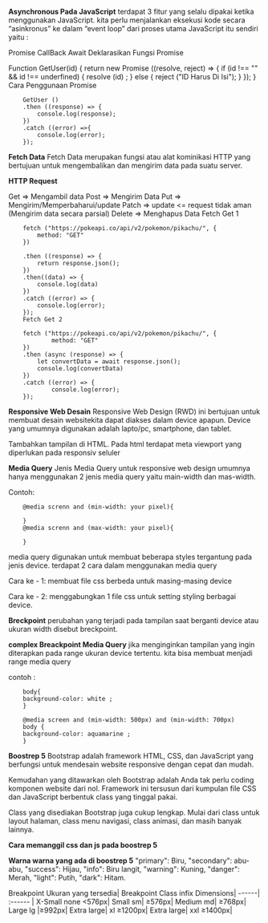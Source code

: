 **Asynchronous Pada JavaScript**
terdapat 3 fitur yang selalu dipakai ketika menggunakan JavaScript. kita perlu menjalankan eksekusi kode secara “asinkronus” ke dalam “event loop” dari proses utama JavaScript itu sendiri yaitu :

Promise
CallBack
Await
Deklarasikan Fungsi Promise

Function GetUser(id) {
    return new Promise ((resolve, reject) => {
        if (id !== "" && id !== underfined) {
            resolve (id) ;
        } else {
            reject ("ID Harus Di Isi");
        }
    });
}
Cara Penggunaan Promise


        GetUser ()
        .then ((response) => {
            console.log(response);
        })
        .catch ((error) =>{
            console.log(error);
        });

**Fetch Data**
Fetch Data merupakan fungsi atau alat kominikasi HTTP yang bertujuan untuk mengembalikan dan mengirim data pada suatu server.

**HTTP Request**

Get => Mengambil data
Post => Mengirim Data
Put => Mengirim/Memperbaharui/update
Patch => update <= request tidak aman (Mengirim data secara parsial)
Delete => Menghapus Data
Fetch Get 1



        fetch ("https://pokeapi.co/api/v2/pokemon/pikachu/", {
            method: "GET"
        })

        .then ((response) => {
            return response.json();
        })
        .then((data) => {
            console.log(data)
        })
        .catch ((error) => {
            console.log(error);
        });
        Fetch Get 2

        fetch ("https://pokeapi.co/api/v2/pokemon/pikachu/", {
                method: "GET"
        })
        .then (async (response) => {
            let convertData = await response.json();
            console.log(convertData)
        })
        .catch ((error) => {
                console.log(error);
        });

**Responsive Web Desain**
Responsive Web Design (RWD) ini bertujuan untuk membuat desain websitekita dapat diakses dalam device apapun. Device yang umumnya digunakan adalah lapto/pc, smartphone, dan tablet.

Tambahkan tampilan di HTML. Pada html terdapat meta viewport yang diperlukan pada responsiv seluler


<!DOCTYPE html>
<html lang="en">
<head>
    <meta charset="UTF-8">
    <meta http-equiv="X-UA-Compatible" content="IE=edge">
    <meta name="viewport" content="width=device-width, initial-scale=1.0">
    <title>Document</title>
</head>
<body>

</body>
</html>

**Media Query**
Jenis Media Query untuk responsive web design umumnya hanya menggunakan 2 jenis media query yaitu main-width dan mas-width.

Contoh:


        @media screnn and (min-width: your pixel){

        }
        @media screnn and (max-width: your pixel){

        }
media query digunakan untuk membuat beberapa styles tergantung pada jenis device. terdapat 2 cara dalam menggunakan media query

Cara ke - 1: membuat file css berbeda untuk masing-masing device

Cara ke - 2: menggabungkan 1 file css untuk setting styling berbagai device.

**Breckpoint**
perubahan yang terjadi pada tampilan saat berganti device atau ukuran width disebut breckpoint.

**complex Breackpoint Media Query**
jika menginginkan tampilan yang ingin diterapkan pada range ukuran device tertentu. kita bisa membuat menjadi range media query

contoh :


        body{
        background-color: white ;
        }

        @media screen and (min-width: 500px) and (min-width: 700px)
        body {
        background-color: aquamarine ;
        }


**Boostrep 5**
Bootstrap adalah framework HTML, CSS, dan JavaScript yang berfungsi untuk mendesain website responsive dengan cepat dan mudah.

Kemudahan yang ditawarkan oleh Bootstrap adalah Anda tak perlu coding komponen website dari nol. Framework ini tersusun dari kumpulan file CSS dan JavaScript berbentuk class yang tinggal pakai.

Class yang disediakan Bootstrap juga cukup lengkap. Mulai dari class untuk layout halaman, class menu navigasi, class animasi, dan masih banyak lainnya.

**Cara memanggil css dan js pada boostrep 5**
<!-- Bootstrap CSS -->
<link href="https://cdn.jsdelivr.net/npm/bootstrap@5.0.2/dist/css/bootstrap.min.css" rel="stylesheet" integrity="sha384-EVSTQN3/azprG1Anm3QDgpJLIm9Nao0Yz1ztcQTwFspd3yD65VohhpuuCOmLASjC" crossorigin="anonymous">

<!-- Option 1: Bootstrap Bundle with Popper -->
<script src="https://cdn.jsdelivr.net/npm/bootstrap@5.0.2/dist/js/bootstrap.bundle.min.js" integrity="sha384-MrcW6ZMFYlzcLA8Nl+NtUVF0sA7MsXsP1UyJoMp4YLEuNSfAP+JcXn/tWtIaxVXM" crossorigin="anonymous"></script>

**Warna warna yang ada di boostrep 5**
"primary": Biru, "secondary": abu-abu, "success": Hijau, "info": Biru langit, "warning": Kuning, "danger": Merah, "light": Putih, "dark": Hitam.

Breakpoint Ukuran yang tersedia|
Breakpoint	Class infix	Dimensions|
------| :------ |
X-Small	none	<576px|
Small	sm|	≥576px|
Medium	md|	≥768px|
Large lg	|≥992px|
Extra large|  xl	≥1200px|
Extra large|	xxl ≥1400px|